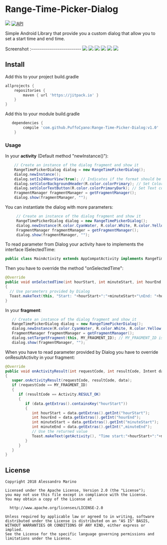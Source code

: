 # Range-Time-Picker-Dialog
[![](https://img.shields.io/badge/license-Apache%20License%202.0-blue.svg)](https://www.apache.org/licenses/LICENSE-2.0.html)
<a target="_blank" href="https://developer.android.com/reference/android/os/Build.VERSION_CODES.html#JELLY_BEAN"><img src="https://img.shields.io/badge/API-16%2B-blue.svg?style=flat" alt="API" /></a>

Simple Android Library that provide you a custom dialog that allow you to set a start time and end time.

Screenshot
:-------------------------
![](https://i.imgur.com/TbBcjS5.jpg)
![](https://i.imgur.com/Fta9uUw.jpg)
![](https://i.imgur.com/vgIhIwr.jpg)
![](https://i.imgur.com/kzzgFX7.jpg)
![](https://i.imgur.com/Sh8BHNB.jpg)
![](https://i.imgur.com/6MRme3P.jpg)

## Install
Add this to your project build.gradle
``` gradle
allprojects {
    repositories {
        maven { url 'https://jitpack.io' }
    }
}
```
Add this to your module build.gradle

```gradle
   dependencies {
        compile 'com.github.PuffoCyano:Range-Time-Picker-Dialog:v1.0'
    }

```
### Usage
In your <b>activity</b> (Default method "newInstance()"):
```java
    // Create an instance of the dialog fragment and show it
    RangeTimePickerDialog dialog = new RangeTimePickerDialog();
    dialog.newInstance();
    dialog.setIs24HourView(true); // Indicates if the format should be 24 hours
    dialog.setColorBackgroundHeader(R.color.colorPrimary); // Set Color of Background header dialog
    dialog.setColorTextButton(R.color.colorPrimaryDark); // Set Text color of button
    FragmentManager fragmentManager = getFragmentManager();
    dialog.show(fragmentManager, "");
```
You can instantiate the dialog with more parameters:
```java
     // Create an instance of the dialog fragment and show it
     RangeTimePickerDialog dialog = new RangeTimePickerDialog();
     dialog.newInstance(R.color.CyanWater, R.color.White, R.color.Yellow, R.color.colorPrimary, true);
     FragmentManager fragmentManager = getFragmentManager();
     dialog.show(fragmentManager, "");
```
To read parameter from Dialog your activity have to implements the interface ISelectedTime:
```java
public class MainActivity extends AppCompatActivity implements RangeTimePickerDialog.ISelectedTime
```
Then you have to override the method "onSelectedTime":
```java
@Override
public void onSelectedTime(int hourStart, int minuteStart, int hourEnd, int minuteEnd)
{
  // Use parameters provided by Dialog
  Toast.makeText(this, "Start: "+hourStart+":"+minuteStart+"\nEnd: "+hourEnd+":"+minuteEnd, Toast.LENGTH_SHORT).show();
}
```
In your <b>fragment</b>:
```java
   // Create an instance of the dialog fragment and show it
   RangeTimePickerDialog dialog = new RangeTimePickerDialog();
   dialog.newInstance(R.color.CyanWater, R.color.White, R.color.Yellow, R.color.colorPrimary, true);
   FragmentManager fragmentManager = getFragmentManager();
   dialog.setTargetFragment(this, MY_FRAGMENT_ID); // MY_FRAGMENT_ID is a personal identifier that allow you to get parameter from dialog into onActivityResult
   dialog.show(fragmentManager, "");
```
When you have to read parameter provided by Dialog you have to override onResultActivity in your fragment:
```java
@Override
public void onActivityResult(int requestCode, int resultCode, Intent data)
{
   super.onActivityResult(requestCode, resultCode, data);
   if (requestCode == MY_FRAGMENT_ID)
   {
      if (resultCode == Activity.RESULT_OK)
      {
         if (data.getExtras().containsKey("hourStart"))
         {
            int hourStart = data.getExtras().getInt("hourStart");
            int hourEnd = data.getExtras().getInt("hourEnd");
            int minuteStart = data.getExtras().getInt("minuteStart");
            int minuteEnd = data.getExtras().getInt(",minuteEnd");
            // Use the returned value
            Toast.makeText(getActivity(), "Time start:"+hourStart+":"+minuteStart+"\nUntil: "+hourEnd+":"+minuteEnd, Toast.LENGTH_SHORT).show();
         }
      }
   }
}
```

## License
```
Copyright 2018 Alessandro Marino

Licensed under the Apache License, Version 2.0 (the "License");
you may not use this file except in compliance with the License.
You may obtain a copy of the License at

  http://www.apache.org/licenses/LICENSE-2.0

Unless required by applicable law or agreed to in writing, software
distributed under the License is distributed on an "AS IS" BASIS,
WITHOUT WARRANTIES OR CONDITIONS OF ANY KIND, either express or implied.
See the License for the specific language governing permissions and
limitations under the License.
```

